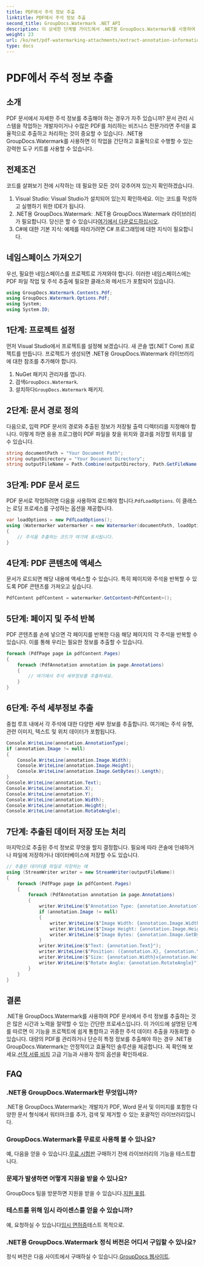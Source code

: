 ```yaml
---
title: PDF에서 주석 정보 추출
linktitle: PDF에서 주석 정보 추출
second_title: GroupDocs.Watermark .NET API
description: 이 상세한 단계별 가이드에서 .NET용 GroupDocs.Watermark를 사용하여 PDF 문서에서 주석 정보를 추출하는 방법을 알아보세요.
weight: 23
url: /ko/net/pdf-watermarking-attachments/extract-annotation-information-pdf/
type: docs
---
```

# PDF에서 주석 정보 추출

## 소개
PDF 문서에서 자세한 주석 정보를 추출해야 하는 경우가 자주 있습니까? 문서 관리 시스템을 작업하는 개발자이거나 수많은 PDF를 처리하는 비즈니스 전문가라면 주석을 효율적으로 추출하고 처리하는 것이 중요할 수 있습니다. .NET용 GroupDocs.Watermark를 사용하면 이 작업을 간단하고 효율적으로 수행할 수 있는 강력한 도구 키트를 사용할 수 있습니다.
## 전제조건
코드를 살펴보기 전에 시작하는 데 필요한 모든 것이 갖추어져 있는지 확인하겠습니다.
1. Visual Studio: Visual Studio가 설치되어 있는지 확인하세요. 이는 코드를 작성하고 실행하기 위한 IDE가 됩니다.
2.  .NET용 GroupDocs.Watermark: .NET용 GroupDocs.Watermark 라이브러리가 필요합니다. 당신은 할 수 있습니다[여기에서 다운로드하십시오](https://releases.groupdocs.com/Watermark/net/).
3. C#에 대한 기본 지식: 예제를 따라가려면 C# 프로그래밍에 대한 지식이 필요합니다.
## 네임스페이스 가져오기
우선, 필요한 네임스페이스를 프로젝트로 가져와야 합니다. 이러한 네임스페이스에는 PDF 파일 작업 및 주석 추출에 필요한 클래스와 메서드가 포함되어 있습니다.
```csharp
using GroupDocs.Watermark.Contents.Pdf;
using GroupDocs.Watermark.Options.Pdf;
using System;
using System.IO;
```
## 1단계: 프로젝트 설정
먼저 Visual Studio에서 프로젝트를 설정해 보겠습니다. 새 콘솔 앱(.NET Core) 프로젝트를 만듭니다. 프로젝트가 생성되면 .NET용 GroupDocs.Watermark 라이브러리에 대한 참조를 추가해야 합니다.
1. NuGet 패키지 관리자를 엽니다.
2.  검색`GroupDocs.Watermark`.
3.  설치하다`GroupDocs.Watermark` 패키지.
## 2단계: 문서 경로 정의
다음으로, 입력 PDF 문서의 경로와 추출된 정보가 저장될 출력 디렉터리를 지정해야 합니다. 이렇게 하면 응용 프로그램이 PDF 파일을 찾을 위치와 결과를 저장할 위치를 알 수 있습니다.
```csharp
string documentPath = "Your Document Path";
string outputDirectory = "Your Document Directory";
string outputFileName = Path.Combine(outputDirectory, Path.GetFileName(documentPath));
```
## 3단계: PDF 문서 로드
 PDF 문서로 작업하려면 다음을 사용하여 로드해야 합니다.`PdfLoadOptions`. 이 클래스는 로딩 프로세스를 구성하는 옵션을 제공합니다.
```csharp
var loadOptions = new PdfLoadOptions();
using (Watermarker watermarker = new Watermarker(documentPath, loadOptions))
{
    // 주석을 추출하는 코드가 여기에 표시됩니다.
}
```
## 4단계: PDF 콘텐츠에 액세스
문서가 로드되면 해당 내용에 액세스할 수 있습니다. 특히 페이지와 주석을 반복할 수 있도록 PDF 콘텐츠를 가져오고 싶습니다.
```csharp
PdfContent pdfContent = watermarker.GetContent<PdfContent>();
```
## 5단계: 페이지 및 주석 반복
PDF 콘텐츠를 손에 넣으면 각 페이지를 반복한 다음 해당 페이지의 각 주석을 반복할 수 있습니다. 이를 통해 우리는 필요한 정보를 추출할 수 있습니다.
```csharp
foreach (PdfPage page in pdfContent.Pages)
{
    foreach (PdfAnnotation annotation in page.Annotations)
    {
        // 여기에서 주석 세부정보를 추출하세요.
    }
}
```
## 6단계: 주석 세부정보 추출
중첩 루프 내에서 각 주석에 대한 다양한 세부 정보를 추출합니다. 여기에는 주석 유형, 관련 이미지, 텍스트 및 위치 데이터가 포함됩니다.
```csharp
Console.WriteLine(annotation.AnnotationType);
if (annotation.Image != null)
{
    Console.WriteLine(annotation.Image.Width);
    Console.WriteLine(annotation.Image.Height);
    Console.WriteLine(annotation.Image.GetBytes().Length);
}
Console.WriteLine(annotation.Text);
Console.WriteLine(annotation.X);
Console.WriteLine(annotation.Y);
Console.WriteLine(annotation.Width);
Console.WriteLine(annotation.Height);
Console.WriteLine(annotation.RotateAngle);
```
## 7단계: 추출된 데이터 저장 또는 처리
마지막으로 추출된 주석 정보로 무엇을 할지 결정합니다. 필요에 따라 콘솔에 인쇄하거나 파일에 저장하거나 데이터베이스에 저장할 수도 있습니다.
```csharp
// 추출된 데이터를 파일로 저장하는 예
using (StreamWriter writer = new StreamWriter(outputFileName))
{
    foreach (PdfPage page in pdfContent.Pages)
    {
        foreach (PdfAnnotation annotation in page.Annotations)
        {
            writer.WriteLine($"Annotation Type: {annotation.AnnotationType}");
            if (annotation.Image != null)
            {
                writer.WriteLine($"Image Width: {annotation.Image.Width}");
                writer.WriteLine($"Image Height: {annotation.Image.Height}");
                writer.WriteLine($"Image Bytes: {annotation.Image.GetBytes().Length}");
            }
            writer.WriteLine($"Text: {annotation.Text}");
            writer.WriteLine($"Position: ({annotation.X}, {annotation.Y})");
            writer.WriteLine($"Size: {annotation.Width}x{annotation.Height}");
            writer.WriteLine($"Rotate Angle: {annotation.RotateAngle}");
        }
    }
}
```
## 결론
.NET용 GroupDocs.Watermark를 사용하여 PDF 문서에서 주석 정보를 추출하는 것은 많은 시간과 노력을 절약할 수 있는 간단한 프로세스입니다. 이 가이드에 설명된 단계를 따르면 이 기능을 프로젝트에 쉽게 통합하고 귀중한 주석 데이터 추출을 자동화할 수 있습니다.
 대량의 PDF를 관리하거나 단순히 특정 정보를 추출해야 하는 경우 .NET용 GroupDocs.Watermark는 안정적이고 효율적인 솔루션을 제공합니다. 꼭 확인해 보세요.[선적 서류 비치](https://tutorials.groupdocs.com/Watermark/net/) 고급 기능과 사용자 정의 옵션을 확인하세요.
## FAQ
### .NET용 GroupDocs.Watermark란 무엇입니까?
.NET용 GroupDocs.Watermark는 개발자가 PDF, Word 문서 및 이미지를 포함한 다양한 문서 형식에서 워터마크를 추가, 검색 및 제거할 수 있는 포괄적인 라이브러리입니다.
### GroupDocs.Watermark를 무료로 사용해 볼 수 있나요?
 예, 다음을 얻을 수 있습니다.[무료 시험판](https://releases.groupdocs.com/) 구매하기 전에 라이브러리의 기능을 테스트합니다.
### 문제가 발생하면 어떻게 지원을 받을 수 있나요?
 GroupDocs 팀을 방문하면 지원을 받을 수 있습니다.[지원 포럼](https://forum.groupdocs.com/c/watermark/19).
### 테스트를 위해 임시 라이센스를 얻을 수 있습니까?
 예, 요청하실 수 있습니다[임시 면허증](https://purchase.groupdocs.com/temporary-license/)테스트 목적으로.
### .NET용 GroupDocs.Watermark 정식 버전은 어디서 구입할 수 있나요?
 정식 버전은 다음 사이트에서 구매하실 수 있습니다.[GroupDocs 웹사이트](https://purchase.groupdocs.com/buy).